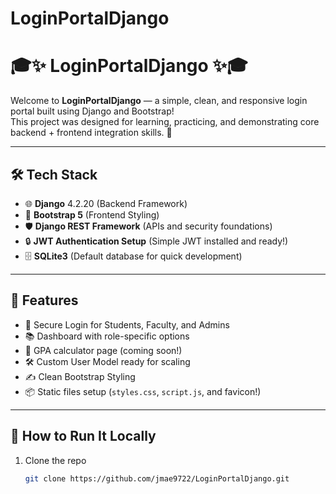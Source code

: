 # LoginPortalDjango
# 🎓✨ LoginPortalDjango ✨🎓

Welcome to **LoginPortalDjango** — a simple, clean, and responsive login portal built using Django and Bootstrap!  
This project was designed for learning, practicing, and demonstrating core backend + frontend integration skills. 🚀

---

## 🛠 Tech Stack

- 🌐 **Django** 4.2.20 (Backend Framework)
- 🎨 **Bootstrap 5** (Frontend Styling)
- 🛡 **Django REST Framework** (APIs and security foundations)
- 🔒 **JWT Authentication Setup** (Simple JWT installed and ready!)
- 🗄 **SQLite3** (Default database for quick development)

---

## 📸 Features

- 🔑 Secure Login for Students, Faculty, and Admins
- 📚 Dashboard with role-specific options
- 🎯 GPA calculator page (coming soon!)
- 🛠 Custom User Model ready for scaling
- ✍️ Clean Bootstrap Styling
- 📦 Static files setup (`styles.css`, `script.js`, and favicon!)

---

## 🚀 How to Run It Locally

1. Clone the repo  
   ```bash
   git clone https://github.com/jmae9722/LoginPortalDjango.git
